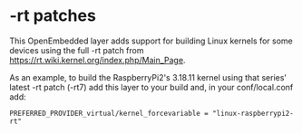 # -rt patches

This OpenEmbedded layer adds support for building Linux kernels for some
devices using the full -rt patch from
https://rt.wiki.kernel.org/index.php/Main_Page.

As an example, to build the RaspberryPi2's 3.18.11 kernel using that
series' latest -rt patch (-rt7) add this layer to your build and, in your
conf/local.conf add:

```shell
PREFERRED_PROVIDER_virtual/kernel_forcevariable = "linux-raspberrypi2-rt"
```
